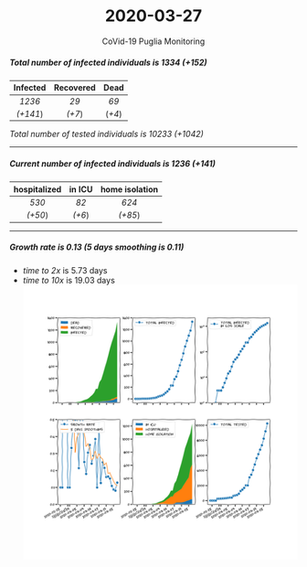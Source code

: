 <div align='center'>

# 2020-03-27
CoVid-19 Puglia Monitoring
</div>

##### Total number of infected individuals is 1334 (+152)
Infected | Recovered | Dead
:---: | :---: | :---:
*1236* | *29* | *69*
*(+141*) | *(+7*) | (*+4*)

*Total number of tested individuals is 10233 (+1042)*
***
##### Current number of infected individuals is 1236 (+141)
hospitalized | in ICU | home isolation
:---: | :---: | :---:
*530* |*82* |*624*
*(+50*) |*(+6*) |*(+85*)
***
##### Growth rate is 0.13 (5 days smoothing is 0.11)
- *time to 2x* is 5.73 days
- *time to 10x* is 19.03 days
![stats][stats]

[stats]: stats_Puglia.png
